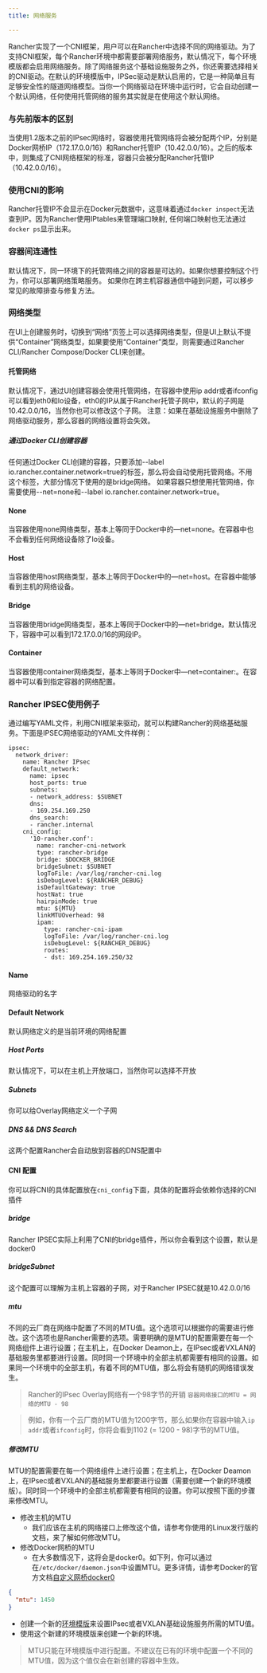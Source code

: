 ```yaml
---
title: 网络服务

---
```


Rancher实现了一个CNI框架，用户可以在Rancher中选择不同的网络驱动。为了支持CNI框架，每个Rancher环境中都需要部署网络服务，默认情况下，每个环境模版都会启用网络服务。除了网络服务这个基础设施服务之外，你还需要选择相关的CNI驱动。在默认的环境模版中，IPSec驱动是默认启用的，它是一种简单且有足够安全性的隧道网络模型。当你一个网络驱动在环境中运行时，它会自动创建一个默认网络，任何使用托管网络的服务其实就是在使用这个默认网络。

### 与先前版本的区别
当使用1.2版本之前的IPsec网络时，容器使用托管网络将会被分配两个IP，分别是Docker网桥IP（172.17.0.0/16）和Rancher托管IP（10.42.0.0/16）。之后的版本中，则集成了CNI网络框架的标准，容器只会被分配Rancher托管IP（10.42.0.0/16）。

### 使用CNI的影响
Rancher托管IP不会显示在Docker元数据中，这意味着通过`docker inspect`无法查到IP。因为Rancher使用IPtables来管理端口映射, 任何端口映射也无法通过`docker ps`显示出来。

### 容器间连通性
默认情况下，同一环境下的托管网络之间的容器是可达的。如果你想要控制这个行为，你可以部署网络策略服务。
如果你在跨主机容器通信中碰到问题，可以移步常见的故障排查与修复方法。

### 网络类型
在UI上创建服务时，切换到“网络”页签上可以选择网络类型，但是UI上默认不提供“Container”网络类型，如果要使用“Container”类型，则需要通过Rancher CLI/Rancher Compose/Docker CLI来创建。

#### 托管网络
默认情况下，通过UI创建容器会使用托管网络，在容器中使用ip addr或者ifconfig可以看到eth0和lo设备，eth0的IP从属于Rancher托管子网中，默认的子网是10.42.0.0/16，当然你也可以修改这个子网。
注意：如果在基础设施服务中删除了网络驱动服务，那么容器的网络设置将会失效。

##### 通过Docker CLI创建容器
任何通过Docker CLI创建的容器，只要添加--label io.rancher.container.network=true的标签，那么将会自动使用托管网络。不用这个标签，大部分情况下使用的是bridge网络。
如果容器只想使用托管网络，你需要使用--net=none和--label io.rancher.container.network=true。

#### None
当容器使用none网络类型，基本上等同于Docker中的—net=none。在容器中也不会看到任何网络设备除了lo设备。

#### Host
当容器使用host网络类型，基本上等同于Docker中的—net=host。在容器中能够看到主机的网络设备。

#### Bridge
当容器使用bridge网络类型，基本上等同于Docker中的—net=bridge。默认情况下，容器中可以看到172.17.0.0/16的网段IP。

#### Container
当容器使用container网络类型，基本上等同于Docker中—net=container:<CONTAINER>。在容器中可以看到指定容器的网络配置。

### Rancher IPSEC使用例子
通过编写YAML文件，利用CNI框架来驱动，就可以构建Rancher的网络基础服务。下面是IPSEC网络驱动的YAML文件样例：
```
ipsec:
  network_driver:
    name: Rancher IPsec
    default_network:
      name: ipsec
      host_ports: true
      subnets:
      - network_address: $SUBNET
      dns:
      - 169.254.169.250
      dns_search:
      - rancher.internal
    cni_config:
      '10-rancher.conf':
        name: rancher-cni-network
        type: rancher-bridge
        bridge: $DOCKER_BRIDGE
        bridgeSubnet: $SUBNET
        logToFile: /var/log/rancher-cni.log
        isDebugLevel: ${RANCHER_DEBUG}
        isDefaultGateway: true
        hostNat: true
        hairpinMode: true
        mtu: ${MTU}
        linkMTUOverhead: 98
        ipam:
          type: rancher-cni-ipam
          logToFile: /var/log/rancher-cni.log
          isDebugLevel: ${RANCHER_DEBUG}
          routes:
          - dst: 169.254.169.250/32
```

#### Name
网络驱动的名字

#### Default Network
默认网络定义的是当前环境的网络配置

##### Host Ports
默认情况下，可以在主机上开放端口，当然你可以选择不开放

##### Subnets
你可以给Overlay网络定义一个子网

##### DNS && DNS Search
这两个配置Rancher会自动放到容器的DNS配置中

#### CNI 配置
你可以将CNI的具体配置放在`cni_config`下面，具体的配置将会依赖你选择的CNI插件

##### bridge
Rancher IPSEC实际上利用了CNI的bridge插件，所以你会看到这个设置，默认是docker0

##### bridgeSubnet
这个配置可以理解为主机上容器的子网，对于Rancher IPSEC就是10.42.0.0/16

##### mtu

不同的云厂商在网络中配置了不同的MTU值。这个选项可以根据你的需要进行修改。这个选项也是Rancher需要的选项。需要明确的是MTU的配置需要在每一个网络组件上进行设置；在主机上，在Docker Deamon上，在IPsec或者VXLAN的基础服务里都要进行设置。同时同一个环境中的全部主机都需要有相同的设置。如果同一个环境中的全部主机，有着不同的MTU值，那么将会有随机的网络错误发生。

> Rancher的IPsec Overlay网络有一个98字节的开销
> `容器网络接口的MTU = 网络的MTU - 98`

> 例如，你有一个云厂商的MTU值为1200字节，那么如果你在容器中输入`ip addr`或者`ifconfig`时，你将会看到1102 (= 1200 - 98)字节的MTU值。

##### 修改MTU

MTU的配置需要在每一个网络组件上进行设置；在主机上，在Docker Deamon上，在IPsec或者VXLAN的基础服务里都要进行设置（需要创建一个新的环境模版）。同时同一个环境中的全部主机都需要有相同的设置。你可以按照下面的步骤来修改MTU。

* 修改主机的MTU
  * 我们应该在主机的网络接口上修改这个值，请参考你使用的Linux发行版的文档，来了解如何修改MTU。
* 修改Docker网桥的MTU
  * 在大多数情况下，这将会是docker0。如下列，你可以通过在`/etc/docker/daemon.json`中设置MTU。更多详情，请参考Docker的官方文档[自定义网桥docker0](https://docs.docker.com/engine/userguide/networking/default_network/custom-docker0/)

```json
{
  "mtu": 1450
}
```

* 创建一个新的[环境模版](/docs/rancher/v1.x/cn/infrastructure/environments/#什么是环境模版)来设置IPsec或者VXLAN基础设施服务所需的MTU值。
* 使用这个新建的环境模版来创建一个新的环境。

> MTU只能在环境模版中进行配置。不建议在已有的环境中配置一个不同的MTU值，因为这个值仅会在新创建的容器中生效。
